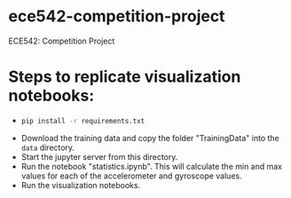 # ece542-competition-project
ECE542: Competition Project

# Steps to replicate visualization notebooks:
- ```sh
  pip install -r requirements.txt
  ```
- Download the training data and copy the folder "TrainingData" into the ```data``` directory.
- Start the jupyter server from this directory.
- Run the notebook "statistics.ipynb". This will calculate the min and max values for each of the accelerometer and gyroscope values.
- Run the visualization notebooks.
